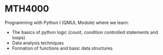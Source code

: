 # MTH4000
Programming with Python I (QMUL Module) where we learn:
- The basics of python logic (count, condition controlled statements and loops)
- Data analysis techniques
- Formation of functions and basic data structures
